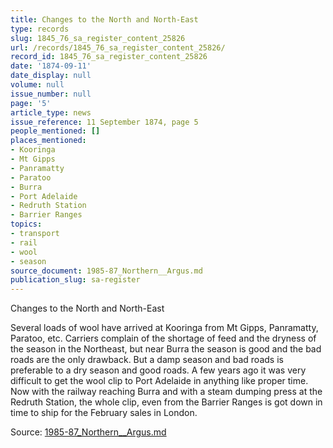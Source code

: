 ```yaml
---
title: Changes to the North and North-East
type: records
slug: 1845_76_sa_register_content_25826
url: /records/1845_76_sa_register_content_25826/
record_id: 1845_76_sa_register_content_25826
date: '1874-09-11'
date_display: null
volume: null
issue_number: null
page: '5'
article_type: news
issue_reference: 11 September 1874, page 5
people_mentioned: []
places_mentioned:
- Kooringa
- Mt Gipps
- Panramatty
- Paratoo
- Burra
- Port Adelaide
- Redruth Station
- Barrier Ranges
topics:
- transport
- rail
- wool
- season
source_document: 1985-87_Northern__Argus.md
publication_slug: sa-register
---
```


Changes to the North and North-East

Several loads of wool have arrived at Kooringa from Mt Gipps, Panramatty, Paratoo, etc.  Carriers complain of the shortage of feed and the dryness of the season in the Northeast, but near Burra the season is good and the bad roads are the only drawback.  But a damp season and bad roads is preferable to a dry season and good roads.  A few years ago it was very difficult to get the wool clip to Port Adelaide in anything like proper time.  Now with the railway reaching Burra and with a steam dumping press at the Redruth Station, the whole clip, even from the Barrier Ranges is got down in time to ship for the February sales in London.

Source: [1985-87_Northern__Argus.md](/downloads/markdown/1985-87_Northern__Argus.md)
